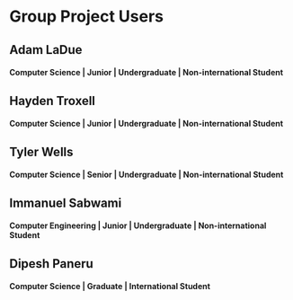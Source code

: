 # Group Project Users

## Adam LaDue
#### Computer Science | Junior | Undergraduate | Non-international Student

## Hayden Troxell
#### Computer Science | Junior | Undergraduate | Non-international Student

## Tyler Wells
#### Computer Science | Senior | Undergraduate | Non-international Student

## Immanuel Sabwami
#### Computer Engineering | Junior | Undergraduate | Non-international Student

## Dipesh Paneru
#### Computer Science | Graduate | International Student
